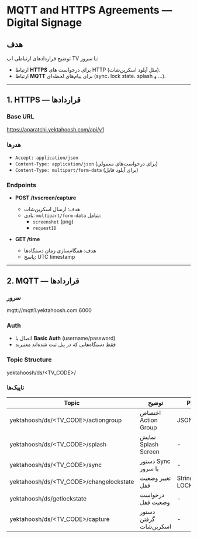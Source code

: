 # MQTT and HTTPS Agreements — Digital Signage

## هدف
توضیح قراردادهای ارتباطی اپ TV با سرور:
- ارتباط **HTTPS** برای درخواست‌ های HTTP (مثل آپلود اسکرین‌شات).
- ارتباط **MQTT** برای پیام‌های لحظه‌ای (sync، lock state، splash و …).

---

## 1. HTTPS — قراردادها

### Base URL
https://aparatchi.yektahoosh.com/api/v1

### هدرها
- `Accept: application/json`
- `Content-Type: application/json` (برای درخواست‌های معمولی)
- `Content-Type: multipart/form-data` (برای آپلود فایل)

### Endpoints 
- **POST /tvscreen/capture**  
  - هدف: ارسال اسکرین‌شات  
  - بادی: `multipart/form-data` شامل:  
    - `screenshot` (png)  
    - `requestID`  


- **GET /time**  
  - هدف: همگام‌سازی زمان دستگاه‌ها  
  - پاسخ: UTC timestamp 
---

## 2. MQTT — قراردادها

### سرور
mqtt://mqtt1.yektahoosh.com:6000

### Auth
- اتصال با **Basic Auth** (username/password)
- فقط دستگاه‌هایی که در پنل ثبت شده‌اند معتبرند

### Topic Structure
yektahoosh/ds/<TV_CODE>/<action>

### تاپیک‌ها
| Topic                                | توضیح                          | Payload |
|--------------------------------------|-------------------------------|---------|
| yektahoosh/ds/<TV_CODE>/actiongroup | اختصاص Action Group            | JSON |
| yektahoosh/ds/<TV_CODE>/splash      | نمایش Splash Screen            | - |
| yektahoosh/ds/<TV_CODE>/sync        | دستور Sync با سرور             | - |
| yektahoosh/ds/<TV_CODE>/changelockstate | تغییر وضعیت قفل               | String LOCK/UNLOCK |
| yektahoosh/ds/getlockstate              | درخواست وضعیت قفل             | - |
| yektahoosh/ds/<TV_CODE>/capture     | دستور گرفتن اسکرین‌شات        | - |

